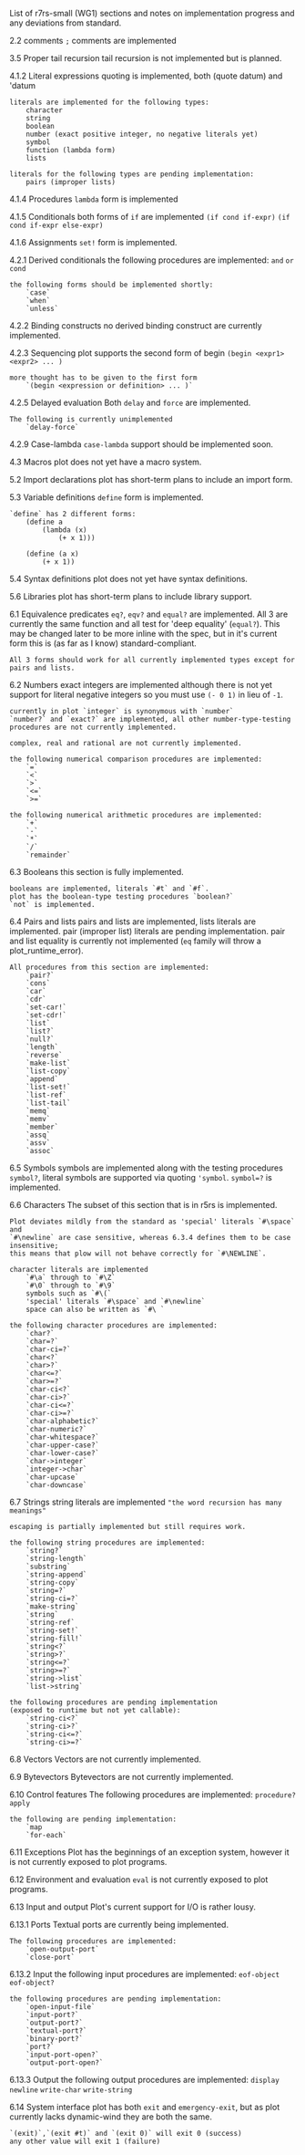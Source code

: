 List of r7rs-small (WG1) sections and notes on implementation progress and any deviations from standard.

2.2 comments
    `;` comments are implemented

3.5 Proper tail recursion
    tail recursion is not implemented but is planned.

4.1.2 Literal expressions
    quoting is implemented, both (quote datum) and 'datum

    literals are implemented for the following types:
        character
        string
        boolean
        number (exact positive integer, no negative literals yet)
        symbol
        function (lambda form)
        lists

    literals for the following types are pending implementation:
        pairs (improper lists)

4.1.4 Procedures
    `lambda` form is implemented

4.1.5 Conditionals
    both forms of `if` are implemented
    `(if cond if-expr)`
    `(if cond if-expr else-expr)`

4.1.6 Assignments
    `set!` form is implemented.

4.2.1 Derived conditionals
    the following procedures are implemented:
        `and`
        `or`
        `cond`

    the following forms should be implemented shortly:
        `case`
        `when`
        `unless`

4.2.2 Binding constructs
    no derived binding construct are currently implemented.

4.2.3 Sequencing
    plot supports the second form of begin
        `(begin <expr1> <expr2> ... )`

    more thought has to be given to the first form
        `(begin <expression or definition> ... )`

4.2.5 Delayed evaluation
    Both `delay` and `force` are implemented.

    The following is currently unimplemented
        `delay-force`

4.2.9 Case-lambda
    `case-lambda` support should be implemented soon.

4.3 Macros
    plot does not yet have a macro system.

5.2 Import declarations
    plot has short-term plans to include an import form.

5.3 Variable definitions
    `define` form is implemented.

    `define` has 2 different forms:
        (define a
            (lambda (x)
                (+ x 1)))

        (define (a x)
            (+ x 1))

5.4 Syntax definitions
    plot does not yet have syntax definitions.

5.6 Libraries
    plot has short-term plans to include library support.

6.1 Equivalence predicates
    `eq?`, `eqv?` and `equal?` are implemented.
    All 3 are currently the same function and all test for 'deep equality' (`equal?`).
    This may be changed later to be more inline with the spec, but in it's current form
    this is (as far as I know) standard-compliant.

    All 3 forms should work for all currently implemented types except for 
    pairs and lists.

6.2 Numbers
    exact integers are implemented although
    there is not yet support for literal negative integers
    so you must use `(- 0 1)` in lieu of `-1`.

    currently in plot `integer` is synonymous with `number`
    `number?` and `exact?` are implemented, all other number-type-testing
    procedures are not currently implemented.

    complex, real and rational are not currently implemented.

    the following numerical comparison procedures are implemented:
        `=`
        `<`
        `>`
        `<=`
        `>=`

    the following numerical arithmetic procedures are implemented:
        `+`
        `-`
        `*`
        `/`
        `remainder`

6.3 Booleans
    this section is fully implemented.

    booleans are implemented, literals `#t` and `#f`.
    plot has the boolean-type testing procedures `boolean?`
    `not` is implemented.

6.4 Pairs and lists
    pairs and lists are implemented,
    lists literals are implemented.
    pair (improper list) literals are pending implementation.
    pair and list equality is currently not implemented (`eq` family will throw a plot_runtime_error).

    All procedures from this section are implemented:
        `pair?`
        `cons`
        `car`
        `cdr`
        `set-car!`
        `set-cdr!`
        `list`
        `list?`
        `null?`
        `length`
        `reverse`
        `make-list`
        `list-copy`
        `append`
        `list-set!`
        `list-ref`
        `list-tail`
        `memq`
        `memv`
        `member`
        `assq`
        `assv`
        `assoc`

6.5 Symbols
    symbols are implemented along with the testing procedures `symbol?`,
    literal symbols are supported via quoting `'symbol`.
    `symbol=?` is implemented.

6.6 Characters
    The subset of this section that is in r5rs is implemented.

    Plot deviates mildly from the standard as 'special' literals `#\space` and
    `#\newline` are case sensitive, whereas 6.3.4 defines them to be case insensitive;
    this means that plow will not behave correctly for `#\NEWLINE`.

    character literals are implemented
        `#\a` through to `#\Z`
        `#\0` through to `#\9`
        symbols such as `#\(`
        'special' literals `#\space` and `#\newline`
        space can also be written as `#\ `

    the following character procedures are implemented:
        `char?`
        `char=?`
        `char-ci=?`
        `char<?`
        `char>?`
        `char<=?`
        `char>=?`
        `char-ci<?`
        `char-ci>?`
        `char-ci<=?`
        `char-ci>=?`
        `char-alphabetic?`
        `char-numeric?`
        `char-whitespace?`
        `char-upper-case?`
        `char-lower-case?`
        `char->integer`
        `integer->char`
        `char-upcase`
        `char-downcase`

6.7 Strings
    string literals are implemented
        `"the word recursion has many meanings"`

    escaping is partially implemented but still requires work.

    the following string procedures are implemented:
        `string?`
        `string-length`
        `substring`
        `string-append`
        `string-copy`
        `string=?`
        `string-ci=?`
        `make-string`
        `string`
        `string-ref`
        `string-set!`
        `string-fill!`
        `string<?`
        `string>?`
        `string<=?`
        `string>=?`
        `string->list`
        `list->string`

    the following procedures are pending implementation
    (exposed to runtime but not yet callable):
        `string-ci<?`
        `string-ci>?`
        `string-ci<=?`
        `string-ci>=?`

6.8 Vectors
    Vectors are not currently implemented.

6.9 Bytevectors
    Bytevectors are not currently implemented.

6.10 Control features
    The following procedures are implemented:
        `procedure?`
        `apply`

    the following are pending implementation:
        `map
        `for-each`

6.11 Exceptions
    Plot has the beginnings of an exception system, however it is not
    currently exposed to plot programs.

6.12 Environment and evaluation
    `eval` is not currently exposed to plot programs.

6.13 Input and output
    Plot's current support for I/O is rather lousy.

6.13.1 Ports
    Textual ports are currently being implemented.

    The following procedures are implemented:
        `open-output-port`
        `close-port`

6.13.2 Input
    the following input procedures are implemented:
        `eof-object`
        `eof-object?`

    the following procedures are pending implementation:
        `open-input-file`
        `input-port?`
        `output-port?`
        `textual-port?`
        `binary-port?`
        `port?`
        `input-port-open?`
        `output-port-open?`

6.13.3 Output
    the following output procedures are implemented:
        `display`
        `newline`
        `write-char`
        `write-string`

6.14 System interface
    plot has both `exit` and `emergency-exit`, but as plot currently
    lacks dynamic-wind they are both the same.

    `(exit)`,`(exit #t)` and `(exit 0)` will exit 0 (success)
    any other value will exit 1 (failure)


